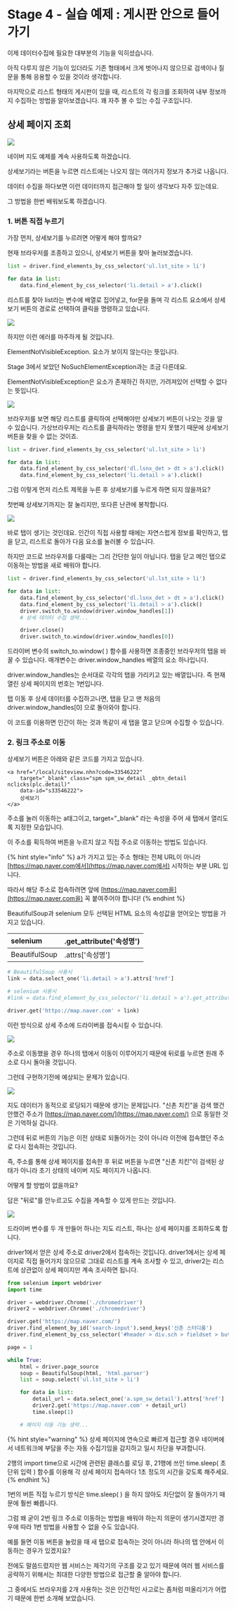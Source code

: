 # Stage 4 - 실습 예제 : 게시판 안으로 들어가기

이제 데이터수집에 필요한 대부분의 기능을 익히셨습니다.

아직 다루지 않은 기능이 있더라도 기존 형태에서 크게 벗어나지 않으므로 검색이나 질문을 통해 응용할 수 있을 것이라 생각합니다.

마지막으로 리스트 형태의 게시판이 있을 때, 리스트의 각 링크를 조회하여 내부 정보까지 수집하는 방법을 알아보겠습니다. 꽤 자주 볼 수 있는 수집 구조입니다.

## 상세 페이지 조회

![](../.gitbook/assets/image%20%28225%29.png)

네이버 지도 예제를 계속 사용하도록 하겠습니다.

상세보기라는 버튼을 누르면 리스트에는 나오지 않는 여러가지 정보가 추가로 나옵니다.

데이터 수집을 하다보면 이런 데이터까지 접근해야 할 일이 생각보다 자주 있는데요.

그 방법을 한번 배워보도록 하겠습니다.

### 1. 버튼 직접 누르기

가장 먼저, 상세보기를 누르려면 어떻게 해야 할까요?

현재 브라우저를 조종하고 있으니, 상세보기 버튼을 찾아 눌러보겠습니다.

```python
list = driver.find_elements_by_css_selector('ul.lst_site > li')

for data in list:
    data.find_element_by_css_selector('li.detail > a').click()
```

리스트를 찾아 list라는 변수에 배열로 집어넣고, for문을 돌며 각 리스트 요소에서 상세보기 버튼의 경로로 선택하여 클릭을 명령하고 있습니다.

![](../.gitbook/assets/image%20%2896%29.png)

하지만 이런 에러를 마주하게 될 것입니다.

ElementNotVisibleException. 요소가 보이지 않는다는 뜻입니다.

Stage 3에서 보았던 NoSuchElementException과는 조금 다른데요.

ElementNotVisibleException은 요소가 존재하긴 하지만, 가려져있어 선택할 수 없다는 뜻입니다.

![](../.gitbook/assets/image%20%28140%29.png)

브라우저를 보면 해당 리스트를 클릭하여 선택해야만 상세보기 버튼이 나오는 것을 알 수 있습니다. 가상브라우저는 리스트를 클릭하라는 명령을 받지 못했기 때문에 상세보기 버튼을 찾을 수 없는 것이죠.

```python
list = driver.find_elements_by_css_selector('ul.lst_site > li')

for data in list:
    data.find_element_by_css_selector('dl.lsnx_det > dt > a').click()
    data.find_element_by_css_selector('li.detail > a').click()
```

그럼 이렇게 먼저 리스트 제목을 누른 후 상세보기를 누르게 하면 되지 않을까요?

첫번째 상세보기까지는 잘 눌리지만, 또다른 난관에 봉착합니다.

![](../.gitbook/assets/image%20%28492%29.png)

바로 탭이 생기는 것인데요. 인간이 직접 사용할 때에는 자연스럽게 정보를 확인하고, 탭을 닫고, 리스트로 돌아가 다음 요소를 눌러볼 수 있습니다.

하지만 코드로 브라우저를 다룰때는 그리 간단한 일이 아닙니다. 탭을 닫고 메인 탭으로 이동하는 방법을 새로 배워야 합니다.

```python
list = driver.find_elements_by_css_selector('ul.lst_site > li')

for data in list:
    data.find_element_by_css_selector('dl.lsnx_det > dt > a').click()
    data.find_element_by_css_selector('li.detail > a').click()
    driver.switch_to.window(driver.window_handles[1])
    # 상세 데이터 수집 생략...

    driver.close()
    driver.switch_to.window(driver.window_handles[0])
```

드라이버 변수의 switch\_to.window\( \) 함수를 사용하면 조종중인 브라우저의 탭을 바꿀 수 있습니다. 매개변수는 driver.window\_handles 배열의 요소 하나입니다.

driver.window\_handles는 순서대로 각각의 탭을 가리키고 있는 배열입니다. 즉 현재 열린 상세 페이지의 번호는 1번입니다.

탭 이동 후 상세 데이터를 수집하고나면, 탭을 닫고 맨 처음의 driver.window\_handles\[0\] 으로 돌아와야 합니다.

이 코드를 이용하면 인간이 하는 것과 똑같이 새 탭을 열고 닫으며 수집할 수 있습니다.

### 2. 링크 주소로 이동

상세보기 버튼은 아래와 같은 코드를 가지고 있습니다.

```markup
<a href="/local/siteview.nhn?code=33546222" 
    target="_blank" class="spm spm_sw_detail _qbtn_detail nclicks(plc.detail)" 
    data-id="s33546222">
    상세보기
</a>
```

주소를 눌러 이동하는 a태그이고, target="\_blank" 라는 속성을 주어 새 탭에서 열리도록 지정한 모습입니다.

이 주소를 획득하여 버튼을 누르지 않고 직접 주소로 이동하는 방법도 있습니다.

{% hint style="info" %}
a가 가지고 있는 주소 형태는 전체 URL이 아니라 [https://map.naver.com에서](https://map.naver.com에서) 시작하는 부분 URL 입니다.

따라서 해당 주소로 접속하려면 앞에 [https://map.naver.com을](https://map.naver.com을) 꼭 붙여주어야 합니다!
{% endhint %}

BeautifulSoup과 selenium 모두 선택된 HTML 요소의 속성값을 얻어오는 방법을 가지고 있습니다.

| selenium | .get\_attribute\('속성명'\) |
| :--- | :--- |
| BeautifulSoup | .attrs\['속성명'\] |

```python
# BeautifulSoup 사용시
link = data.select_one('li.detail > a').attrs['href']

# selenium 사용시
#link = data.find_element_by_css_selector('li.detail > a').get_attribute('href')

driver.get('https://map.naver.com' + link)
```

이런 방식으로 상세 주소에 드라이버를 접속시킬 수 있습니다.

![](../.gitbook/assets/image%20%28474%29.png)

주소로 이동했을 경우 하나의 탭에서 이동이 이루어지기 때문에 뒤로를 누르면 원래 주소로 다시 돌아올 것입니다.

그런데 구현하기전에 예상되는 문제가 있습니다.

![](../.gitbook/assets/image%20%28250%29.png)

지도 데이터가 동적으로 로딩되기 때문에 생기는 문제입니다. "신촌 치킨"을 검색 했건 안했건 주소가 [https://map.naver.com/](https://map.naver.com/) 으로 동일한 것은 기억하실 겁니다.

그런데 뒤로 버튼의 기능은 이전 상태로 되돌아가는 것이 아니라 이전에 접속했던 주소로 다시 접속하는 것입니다.

즉, 주소를 통해 상세 페이지를 접속한 후 뒤로 버튼을 누르면 "신촌 치킨"이 검색된 상태가 아니라 초기 상태의 네이버 지도 페이지가 나옵니다.

어떻게 할 방법이 없을까요?

답은 "뒤로"를 안누르고도 수집을 계속할 수 있게 만드는 것입니다.

![](../.gitbook/assets/image%20%28354%29.png)

드라이버 변수를 두 개 만들어 하나는 지도 리스트, 하나는 상세 페이지를 조회하도록 합니다.

driver1에서 얻은 상세 주소로 driver2에서 접속하는 것입니다. driver1에서는 상세 페이지로 직접 들어가지 않으므로 그대로 리스트를 계속 조사할 수 있고, driver2는 리스트에 상관없이 상세 페이지만 계속 조사하면 됩니다.

```python
from selenium import webdriver
import time

driver = webdriver.Chrome('./chromedriver')
driver2 = webdriver.Chrome('./chromedriver')

driver.get('https://map.naver.com/')
driver.find_element_by_id('search-input').send_keys('신촌 스터디룸')
driver.find_element_by_css_selector('#header > div.sch > fieldset > button').click()

page = 1

while True:
    html = driver.page_source
    soup = BeautifulSoup(html, 'html.parser')
    list = soup.select('ul.lst_site > li')

    for data in list:
        detail_url = data.select_one('a.spm_sw_detail').attrs['href']
        driver2.get('https://map.naver.com' + detail_url)
        time.sleep(1)

    # 페이지 이동 기능 생략...
```

{% hint style="warning" %}
상세 페이지에 연속으로 빠르게 접근할 경우 네이버에서 네트워크에 부담을 주는 자동 수집기임을 감지하고 일시 차단을 부과합니다.

2행의 import time으로 시간에 관련된 클래스를 로딩 후, 21행에 쓰인 time.sleep\( 초 단위 입력 \) 함수를 이용해 각 상세 페이지 접속마다 1초 정도의 시간을 갖도록 해주세요.
{% endhint %}

1번의 버튼 직접 누르기 방식은 time.sleep\( \) 을 하지 않아도 차단없이 잘 돌아가기 때문에 훨씬 빠릅니다.

그럼 왜 굳이 2번 링크 주소로 이동하는 방법을 배워야 하는지 의문이 생기시겠지만 경우에 따라 1번 방법을 사용할 수 없을 수도 있습니다.

예를 들면 이동 버튼을 눌렀을 때 새 탭으로 접속하는 것이 아니라 하나의 탭 안에서 이동하는 경우가 있겠지요?

전에도 말씀드렸지만 웹 서비스는 제각기의 구조를 갖고 있기 때문에 여러 웹 서비스를 공략하기 위해서는 최대한 다양한 방법으로 접근할 줄 알아야 합니다.

그 중에서도 브라우저를 2개 사용하는 것은 인간적인 사고로는 좀처럼 떠올리기가 어렵기 때문에 한번 소개해 보았습니다.

